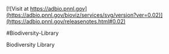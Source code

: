 <!------------------------------------------------------------------------------>
<!--NOTES: all the comments are auto-generated. please refer to the tutorial for readme editing at https://adbio.pnnl.gov/tutorial.xxxx-->
<!--adbio-version-->
[![Visit at https://adbio.pnnl.gov](https://adbio.pnnl.gov/bioviz/services/svg/version?ver=0.02)](https://adbio.pnnl.gov/releasenotes.html#0.02)
<!--adbio-title-->
#Biodiversity-Library
<!--adbio-description-->
Biodiversity Library
<!--adbio-funding-->
<!--adbio-publication-->
<!------------------------------------------------------------------------------>
<!--you can add any other information here-->
